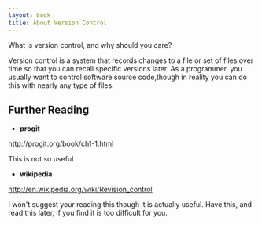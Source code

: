 ```yaml
---
layout: book
title: About Version Control 
---
```


What is version control, and why should you care? 

Version control is a system that records changes to a file or set of files
over time so that you can recall specific versions later. As a programmer, you
usually want to control software source code,though in reality you can do this
with nearly any type of files.

## Further Reading

 - __progit__

<http://progit.org/book/ch1-1.html>

This is not so useful 

 - __wikipedia__

<http://en.wikipedia.org/wiki/Revision_control>

I won't suggest your reading this though it is actually useful. Have this, and
read this later, if you find it is too difficult for you.
